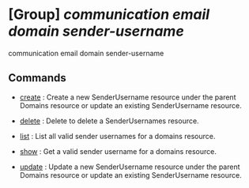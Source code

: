 # [Group] _communication email domain sender-username_

communication email domain sender-username

## Commands

- [create](/Commands/communication/email/domain/sender-username/_create.md)
: Create a new SenderUsername resource under the parent Domains resource or update an existing SenderUsername resource.

- [delete](/Commands/communication/email/domain/sender-username/_delete.md)
: Delete to delete a SenderUsernames resource.

- [list](/Commands/communication/email/domain/sender-username/_list.md)
: List all valid sender usernames for a domains resource.

- [show](/Commands/communication/email/domain/sender-username/_show.md)
: Get a valid sender username for a domains resource.

- [update](/Commands/communication/email/domain/sender-username/_update.md)
: Update a new SenderUsername resource under the parent Domains resource or update an existing SenderUsername resource.
